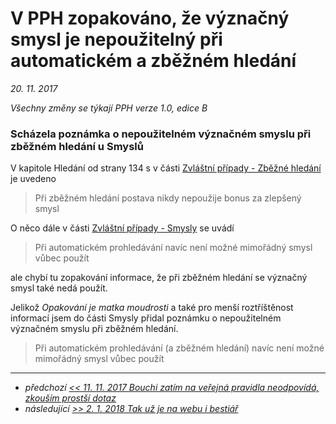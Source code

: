 # V PPH zopakováno, že význačný smysl je nepoužitelný při automatickém a zběžném hledání

*20. 11. 2017*

*Všechny změny se týkají PPH verze 1.0, edice B*

### Scházela poznámka o nepoužitelném význačném smyslu při zběžném hledání u Smyslů

V kapitole Hledání od strany 134 s v části [Zvláštní případy - Zběžné hledání](https://pph.drdplus.info/?version=1.0&trial=1#zbezne_hledani)
 je uvedeno
 > Při zběžném hledání postava nikdy nepoužije bonus za zlepšený smysl
 
O něco dále v části [Zvláštní případy - Smysly](https://pph.drdplus.info/?version=1.0&trial=1#smysly) se uvádí
 > Při automatickém prohledávání navíc není možné mimořádný smysl vůbec použít
 
ale chybí tu zopakování informace, že při zběžném hledání se význačný smysl také nedá použít.

Jelikož *Opakování je matka moudrosti* a také pro menší roztříštěnost informací jsem do části Smysly přidal poznámku o nepoužitelném význačném smyslu při zběžném hledání.
 > Při automatickém prohledávání (a zběžném hledání) navíc není možné mimořádný smysl vůbec použít
 
---

- *předchozí [<< 11. 11. 2017 Bouchi zatím na veřejná pravidla neodpovídá, zkouším prostší dotaz](2017-11-11-bouchi_zatim_na_verejna_pravidla_neodpovida_zkousim_prostsi_dotaz.md)*
- *následující [>> 2. 1. 2018 Tak už je na webu i bestiář](2018-01-02-na_web_jsem_prevedl_bestiar.md)*